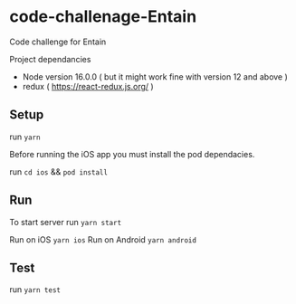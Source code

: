 # code-challenage-Entain

Code challenge for Entain

Project dependancies

- Node version 16.0.0 ( but it might work fine with version 12 and above )
- redux ( https://react-redux.js.org/ )

## Setup

run `yarn`

Before running the iOS app you must install the pod dependacies.

run `cd ios` && `pod install`

## Run

To start server run `yarn start`

Run on iOS `yarn ios`
Run on Android `yarn android`

## Test

run `yarn test`
